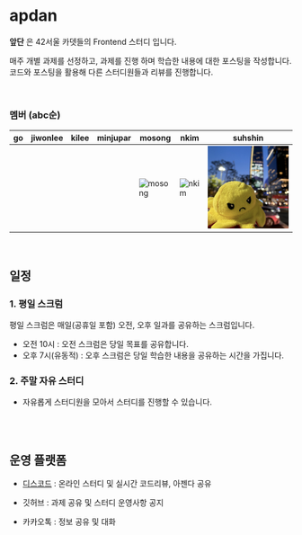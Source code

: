 # apdan

**앞단** 은 42서울 카뎃들의 Frontend 스터디 입니다.

매주 개별 과제를 선정하고, 과제를 진행 하며 학습한 내용에 대한 포스팅을 작성합니다. 코드와 포스팅을 활용해 다른 스터디원들과 리뷰를 진행합니다.

</br>

### 멤버 (abc순)

| go  | jiwonlee | kilee | minjupar | mosong                                                                 | nkim                                                          | suhshin                         |
| --- | -------- | ----- | -------- | ---------------------------------------------------------------------- | ------------------------------------------------------------- | ------------------------------- |
|     |          |       |          | ![mosong](https://avatars2.githubusercontent.com/u/22931103?s=460&v=4) | ![nkim](https://avatars.githubusercontent.com/u/51353146?v=4) | ![suhshin](./asset/suhshin.png) |

</br>

## 일정

### 1. 평일 스크럼

평일 스크럼은 매일(공휴일 포함) 오전, 오후 일과를 공유하는 스크럼입니다.

- 오전 10시 : 오전 스크럼은 당일 목표를 공유합니다.
- 오후 7시(유동적) : 오후 스크럼은 당일 학습한 내용을 공유하는 시간을 가집니다.

### 2. 주말 자유 스터디

- 자유롭게 스터디원을 모아서 스터디를 진행할 수 있습니다.

</br></br>

## 운영 플랫폼

- [디스코드](https://discord.gg/aXNA2drH) : 온라인 스터디 및 실시간 코드리뷰, 아젠다 공유

- 깃허브 : 과제 공유 및 스터디 운영사항 공지

* 카카오톡 : 정보 공유 및 대화

</br></br>

